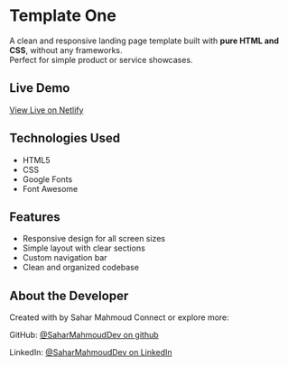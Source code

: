 # Template One 

A clean and responsive landing page template built with **pure HTML and CSS**, without any frameworks.  
Perfect for simple product or service showcases.

## Live Demo
 [View Live on Netlify](https://firstlenoproject.netlify.app)  

## Technologies Used
- HTML5
- CSS
- Google Fonts 
- Font Awesome 

## Features
- Responsive design for all screen sizes
- Simple layout with clear sections
- Custom navigation bar
- Clean and organized codebase

## About the Developer
Created with by Sahar Mahmoud
Connect or explore more:

GitHub: [@SaharMahmoudDev on github](https://github.com/SaharMahmoudDev)

LinkedIn: [@SaharMahmoudDev on LinkedIn](https://www.linkedin.com/in/SaharMahmoud-Dev)


